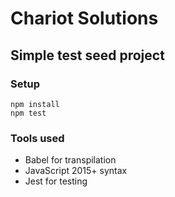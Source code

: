 # Chariot Solutions
## Simple test seed project

### Setup

```
npm install
npm test
```

### Tools used

* Babel for transpilation
* JavaScript 2015+ syntax
* Jest for testing



